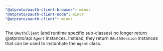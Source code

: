 ```yaml
---
"@atproto/oauth-client-browser": minor
"@atproto/oauth-client-node": minor
"@atproto/oauth-client": minor
---
```


The `OAuthClient` (and runtime specific sub-classes) no longer return @atproto/api `Agent` instances. Instead, they return `OAuthSession` instances that can be used to instantiate the `Agent` class.
